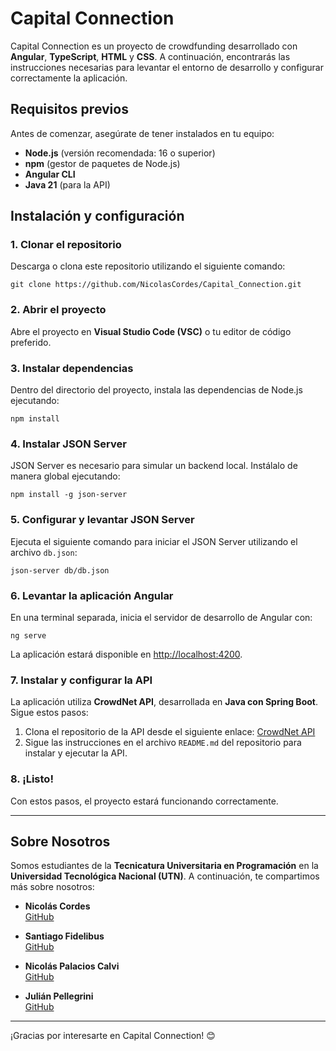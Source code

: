 
# Capital Connection

Capital Connection es un proyecto de crowdfunding desarrollado con **Angular**, **TypeScript**, **HTML** y **CSS**. A continuación, encontrarás las instrucciones necesarias para levantar el entorno de desarrollo y configurar correctamente la aplicación.

## Requisitos previos

Antes de comenzar, asegúrate de tener instalados en tu equipo:
- **Node.js** (versión recomendada: 16 o superior)
- **npm** (gestor de paquetes de Node.js)
- **Angular CLI**
- **Java 21** (para la API)

## Instalación y configuración

### 1. Clonar el repositorio

Descarga o clona este repositorio utilizando el siguiente comando:

```
git clone https://github.com/NicolasCordes/Capital_Connection.git
```

### 2. Abrir el proyecto

Abre el proyecto en **Visual Studio Code (VSC)** o tu editor de código preferido.

### 3. Instalar dependencias

Dentro del directorio del proyecto, instala las dependencias de Node.js ejecutando:

```
npm install
```

### 4. Instalar JSON Server

JSON Server es necesario para simular un backend local. Instálalo de manera global ejecutando:

```
npm install -g json-server
```

### 5. Configurar y levantar JSON Server

Ejecuta el siguiente comando para iniciar el JSON Server utilizando el archivo `db.json`:

```
json-server db/db.json
```

### 6. Levantar la aplicación Angular

En una terminal separada, inicia el servidor de desarrollo de Angular con:

```
ng serve
```

La aplicación estará disponible en [http://localhost:4200](http://localhost:4200).

### 7. Instalar y configurar la API

La aplicación utiliza **CrowdNet API**, desarrollada en **Java con Spring Boot**. Sigue estos pasos:

1. Clona el repositorio de la API desde el siguiente enlace:
   [CrowdNet API](https://github.com/julianpelle/CrowdNet-API)
2. Sigue las instrucciones en el archivo `README.md` del repositorio para instalar y ejecutar la API.

### 8. ¡Listo!

Con estos pasos, el proyecto estará funcionando correctamente.

---

## Sobre Nosotros

Somos estudiantes de la **Tecnicatura Universitaria en Programación** en la **Universidad Tecnológica Nacional (UTN)**. A continuación, te compartimos más sobre nosotros:

- **Nicolás Cordes**  
  [GitHub](https://github.com/NicolasCordes)

- **Santiago Fidelibus**  
  [GitHub](https://github.com/SantiagoFidelibus)

- **Nicolás Palacios Calvi**  
  [GitHub](https://github.com/NicolasPalaciosCalvi)

- **Julián Pellegrini**  
  [GitHub](https://github.com/julianpelle)

---

¡Gracias por interesarte en Capital Connection! 😊
